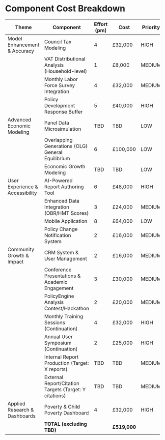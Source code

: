 # Component Cost Breakdown

| Theme | Component | Effort (pm) | Cost | Priority |
|-------|-----------|-------------|------|----------|
| Model Enhancement & Accuracy | Council Tax Modeling | 4 | £32,000 | HIGH |
|  | VAT Distributional Analysis (Household-level) | 1 | £8,000 | MEDIUM |
|  | Monthly Labor Force Survey Integration | 4 | £32,000 | MEDIUM |
|  | Policy Development Response Buffer | 5 | £40,000 | HIGH |
| Advanced Economic Modeling | Panel Data Microsimulation | TBD | TBD | LOW |
|  | Overlapping Generations (OLG) General Equilibrium | 6 | £100,000 | LOW |
|  | Economic Growth Modeling | TBD | TBD | LOW |
| User Experience & Accessibility | AI-Powered Report Authoring Tool | 6 | £48,000 | HIGH |
|  | Enhanced Data Integration (OBR/HMT Scores) | 3 | £24,000 | MEDIUM |
|  | Mobile Application | 8 | £64,000 | LOW |
|  | Policy Change Notification System | 2 | £16,000 | MEDIUM |
| Community Growth & Impact | CRM System & User Management | 2 | £16,000 | MEDIUM |
|  | Conference Presentations & Academic Engagement | 3 | £30,000 | MEDIUM |
|  | PolicyEngine Analysis Contest/Hackathon | 2 | £20,000 | MEDIUM |
|  | Monthly Training Sessions (Continuation) | 4 | £32,000 | HIGH |
|  | Annual User Symposium (Continuation) | 2 | £25,000 | HIGH |
|  | Internal Report Production (Target: X reports) | TBD | TBD | MEDIUM |
|  | External Report/Citation Targets (Target: Y citations) | TBD | TBD | MEDIUM |
| Applied Research & Dashboards | Poverty & Child Poverty Dashboard | 4 | £32,000 | HIGH |
| | **TOTAL (excluding TBD)** | | **£519,000** | |